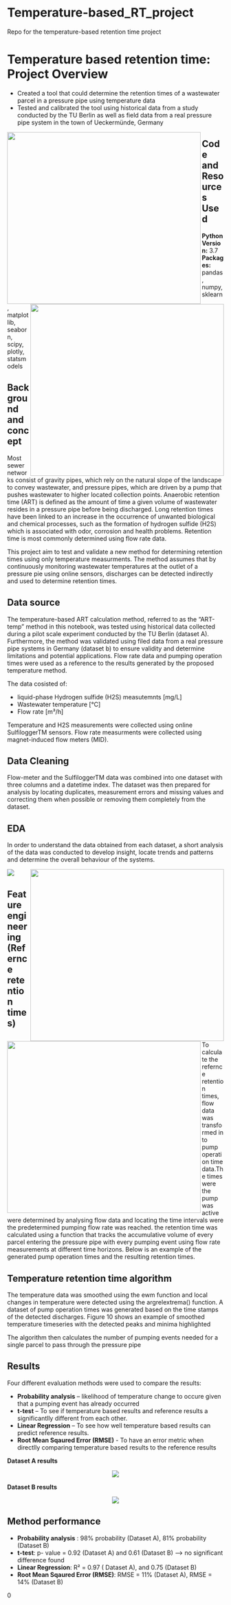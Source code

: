# Temperature-based_RT_project
Repo for the temperature-based retention time project

# Temperature based retention time: Project Overview 

* Created a tool that could determine the retention times of a wastewater parcel in a pressure pipe using temperature data
* Tested and calibrated the tool using historical data from a study conducted by the TU Berlin as well as field data from a real pressure pipe system in the town of Ueckermünde, Germany

<img align="left" width="450" height="400" src="https://github.com/moe221/Temperature-based_RT_project/blob/main/Images/Ueckerm%C3%BCnde/pumping%20events%20-%20one%20week.png"> <img align="right" width="450" height="400" src="https://github.com/moe221/Temperature-based_RT_project/blob/main/Images/Ueckerm%C3%BCnde/temp%20%26%20flow%20ART%20hourly.png">



## Code and Resources Used 
**Python Version:** 3.7  
**Packages:** pandas, numpy, sklearn, matplotlib, seaborn, scipy, plotly, statsmodels 

## Background and concept

Most sewer networks consist of gravity pipes, which rely on the natural slope of the landscape to convey wastewater, and pressure pipes, which are driven by a pump that pushes wastewater to higher located collection points. Anaerobic retention time (ART) is defined as the amount of time a given volume of wastewater resides in a pressure pipe before being discharged. Long retention times have been linked to an increase in the occurrence of unwanted biological and chemical processes, such as the formation of hydrogen sulfide (H2S) which is associated with odor, corrosion and health problems. Retention time is most commonly determined using flow rate data. 

This project aim to test and validate a new method for determining retention times using only temperature measurments. The method assumes that by continuously monitoring wastewater temperatures at the outlet of a pressure pie using online sensors, discharges can be detected indirectly and used to determine retention times. 

## Data source
The temperature-based ART calculation method, referred to as the “ART-temp” method in this notebook, was tested using historical data collected during a pilot scale experiment conducted by the TU Berlin (dataset A). Furthermore, the method was validated using filed data from a real pressure pipe systems in Germany (dataset b) to ensure validity and determine limitations and potential applications. Flow rate data and pumping operation times were used as a reference to the results generated by the proposed temperature method. 

The data cosisted of:

* liquid-phase Hydrogen sulfide (H2S) measutemnts [mg/L]
* Wastewater temperature [°C]
* Flow rate [m³/h]

Temperature and H2S measurements were collected using online SulfiloggerTM sensors. Flow rate measurments were collected using magnet-induced flow meters (MID). 


## Data Cleaning
Flow-meter and the SulfiloggerTM data was combined into one dataset with three columns and a datetime index. The dataset was then prepared for analysis by locating duplicates, measurement errors and missing values and correcting them when possible or removing them completely from the dataset. 

## EDA
In order to understand the data obtained from each dataset, a short analysis of the data was conducted to develop insight, locate trends and patterns and determine the overall behaviour of the systems.

<img align="right" width="450" height="400" src="https://github.com/moe221/Temperature-based_RT_project/blob/main/Images/Ueckerm%C3%BCnde/Boxplot%20H2S.png">

<img align="left" width="450" height="400" src="https://github.com/moe221/Temperature-based_RT_project/blob/main/Images/Ueckerm%C3%BCnde/Boxplot%20temp.png">



<img align="center" src="https://github.com/moe221/Temperature-based_RT_project/blob/main/Images/Ueckerm%C3%BCnde/Flow%20rate%20and%20temp%20peaks%20-%20one%20day.png">


## Feature engineering (Refernce retention times)
To calculate the refernce retention times, flow data was transformed in to pump operation time data.The times were the pump was active were determined by analysing flow data and locating the time intervals were the predetermined pumping flow rate was reached. the retention time was calculated using a function that tracks the accumulative volume of every parcel entering the pressure pipe with every pumping event using flow rate measurements at different time horizons. Below is an example of the generated pump operation times and the resulting retention times. 

## Temperature retention time algorithm

The temperature data was smoothed using the ewm function and local changes in temperature were detected using the argrelextrema() function. A dataset of pump operation times was generated based on the time stamps of the detected discharges. Figure 10 shows an example of smoothed temperature timeseries with the detected peaks and minima highlighted 

The algorithm then calculates the number of pumping events needed for a single parcel to pass through the pressure pipe

## Results 
Four different evaluation methods were used to compare the results:
*	**Probability analysis** – likelihood of temperature change to occure given that a pumping event has already occurred 
*	**t-test** – To see if temperature based results and reference results a significantlly different from each other.
*	**Linear Regression** – To see how well temperature based results can predict reference results.
* **Root Mean Sqaured Error (RMSE)** - To have an error metric when directlly comparing temperature based results to the reference results

**Dataset A results**
<p align="center">
  <img src="https://github.com/moe221/Temperature-based_RT_project/blob/main/Images/Pilot%20Plant/ART-flow%20%26%20temp%20-%20complete.png"/>
</p>

**Dataset B results**

<p align="center">
  <img src="https://github.com/moe221/Temperature-based_RT_project/blob/main/Images/Ueckerm%C3%BCnde/ART-flow%20%26%20temp%20-%20complete.png"/>
</p>


## Method performance
*	**Probability analysis** : 98% probability (Dataset A), 81% probability (Dataset B)
*	**t-test**: p- value = 0.92 (Dataset A) and 0.61 (Dataset B) --> no significant difference found
*	**Linear Regression**: R² = 0.97 ( Dataset A), and 0.75 (Dataset B)
* **Root Mean Sqaured Error (RMSE)**: RMSE = 11% (Dataset A), RMSE = 14% (Dataset B)

0
